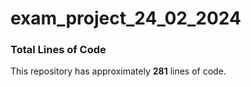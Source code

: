 # exam_project_24_02_2024


### Total Lines of Code
This repository has approximately **281** lines of code.